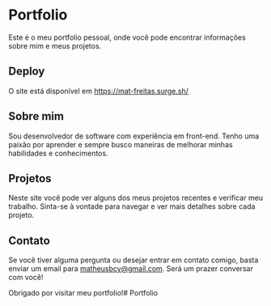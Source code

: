 # Portfolio
Este é o meu portfolio pessoal, onde você pode encontrar informações sobre mim e meus projetos.

## Deploy
O site está disponível em https://mat-freitas.surge.sh/

## Sobre mim
Sou desenvolvedor de software com experiência em front-end. Tenho uma paixão por aprender e sempre busco maneiras de melhorar minhas habilidades e conhecimentos.

## Projetos
Neste site você pode ver alguns dos meus projetos recentes e verificar meu trabalho. Sinta-se à vontade para navegar e ver mais detalhes sobre cada projeto.

## Contato
Se você tiver alguma pergunta ou desejar entrar em contato comigo, basta enviar um email para matheusbcy@gmail.com. Será um prazer conversar com você!

Obrigado por visitar meu portfolio!# Portfolio
